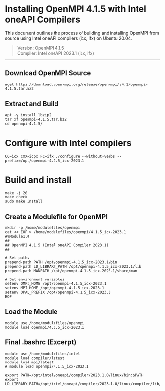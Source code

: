 # Installing OpenMPI 4.1.5 with Intel oneAPI Compilers

This document outlines the process of building and installing OpenMPI from source using Intel oneAPI compilers (icx, ifx) on Ubuntu 20.04.

> Version: OpenMPI 4.1.5  
> Compiler: Intel oneAPI 2023.1 (icx, ifx)

---

## Download OpenMPI Source
```
wget https://download.open-mpi.org/release/open-mpi/v4.1/openmpi-4.1.5.tar.bz2
```

## Extract and Build
```
apt -y install lbzip2
tar xf openmpi-4.1.5.tar.bz2
cd openmpi-4.1.5/
```

# Configure with Intel compilers
```
CC=icx CXX=icpx FC=ifx ./configure --without-verbs --prefix=/opt/openmpi-4.1.5_icx-2023.1
```

# Build and install
```
make -j 20
make check
sudo make install
```

## Create a Modulefile for OpenMPI
```
mkdir -p /home/modulefiles/openmpi
cat << EOF > /home/modulefiles/openmpi/4.1.5_icx-2023.1
#%Module1.0
##
## OpenMPI 4.1.5 (Intel oneAPI Compiler 2023.1)
##

# Set paths
prepend-path PATH /opt/openmpi-4.1.5_icx-2023.1/bin
prepend-path LD_LIBRARY_PATH /opt/openmpi-4.1.5_icx-2023.1/lib
prepend-path MANPATH /opt/openmpi-4.1.5_icx-2023.1/share/man

# Set environment variables
setenv OMPI_HOME /opt/openmpi-4.1.5_icx-2023.1
setenv MPI_HOME /opt/openmpi-4.1.5_icx-2023.1
setenv OPAL_PREFIX /opt/openmpi-4.1.5_icx-2023.1
EOF
```

## Load the Module
```
module use /home/modulefiles/openmpi
module load openmpi/4.1.5_icx-2023.1
```

## Final .bashrc (Excerpt)
```
module use /home/modulefiles/intel
module load compiler/latest
module load mpi/latest
# module load openmpi/4.1.5_icx-2023.1

export PATH=/opt/intel/oneapi/compiler/2023.1.0/linux/bin:$PATH
export LD_LIBRARY_PATH=/opt/intel/oneapi/compiler/2023.1.0/linux/compiler/lib/intel64_lin:$LD_LIBRARY_PATH
```
